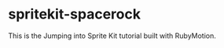 spritekit-spacerock
===================

This is the Jumping into Sprite Kit tutorial built with RubyMotion.

